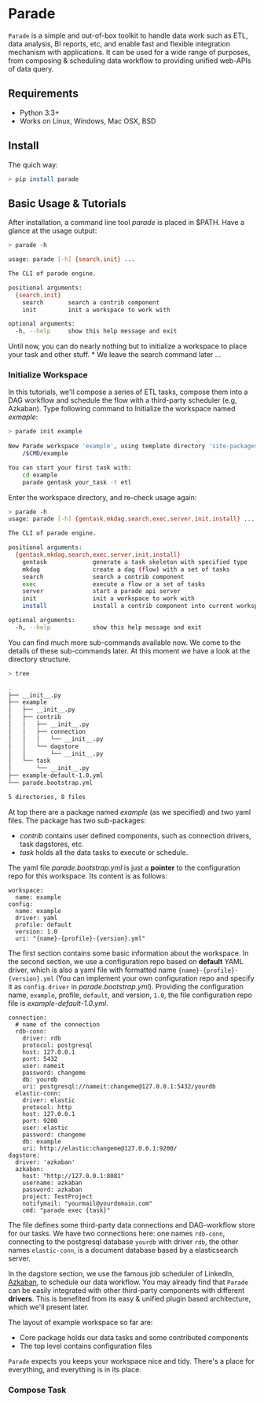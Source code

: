 # Parade

`Parade` is a simple and out-of-box toolkit to handle data work such as ETL, data analysis, BI reports, etc, and enable fast and flexible integration mechanism with applications. It can be used for a wide range of purposes, from composing & scheduling data workflow to providing unified web-APIs of data query.

## Requirements

* Python 3.3+
* Works on Linux, Windows, Mac OSX, BSD

## Install

The quich way:

```bash
> pip install parade
```

## Basic Usage & Tutorials

After installation, a command line tool *parade* is placed in $PATH. Have a glance at the usage output:

```bash
> parade -h

usage: parade [-h] {search,init} ...

The CLI of parade engine.

positional arguments:
  {search,init}
    search       search a contrib component
    init         init a workspace to work with

optional arguments:
  -h, --help     show this help message and exit
```

Until now, you can do nearly nothing but to initialize a workspace to place your task and other stuff. * We leave the search command later ...

### Initialize Workspace

In this tutorials, we'll compose a series of ETL tasks, compose them into a DAG workflow and schedule the flow with a third-party scheduler (e.g, Azkaban). Type following command to Initialize the workspace named *exmaple*:

```bash
> parade init example
 
New Parade workspace 'example', using template directory 'site-packages/parade/template/workspace', created in:
    /$CMD/example

You can start your first task with:
    cd example
    parade gentask your_task -t etl
```

Enter the workspace directory, and re-check usage again:

```bash
> parade -h
usage: parade [-h] {gentask,mkdag,search,exec,server,init,install} ...

The CLI of parade engine.

positional arguments:
  {gentask,mkdag,search,exec,server,init,install}
    gentask             generate a task skeleton with specified type
    mkdag               create a dag (flow) with a set of tasks
    search              search a contrib component
    exec                execute a flow or a set of tasks
    server              start a parade api server
    init                init a workspace to work with
    install             install a contrib component into current workspace

optional arguments:
  -h, --help            show this help message and exit
```

You can find much more sub-commands available now. We come to the details of these sub-commands later. At this moment we have a look at the directory structure.

```bash
> tree

.
├── __init__.py
├── example
│   ├── __init__.py
│   ├── contrib
│   │   ├── __init__.py
│   │   ├── connection
│   │   │   └── __init__.py
│   │   └── dagstore
│   │       └── __init__.py
│   └── task
│       └── __init__.py
├── example-default-1.0.yml
└── parade.bootstrap.yml

5 directories, 8 files
```

At top there are a package named *example* (as we specified) and two yaml files. The package has two sub-packages: 

- *contrib* contains user defined components, such as connection drivers, task dagstores, etc.
- *task* holds all the data tasks to execute or schedule.

The yaml file *parade.bootstrap.yml* is just a **pointer** to the configuration repo for this workspace. Its content is as follows:

```
workspace:
  name: example
config:
  name: example
  driver: yaml
  profile: default
  version: 1.0
  uri: "{name}-{profile}-{version}.yml"
```

The first section contains some basic information about the workspace. In the second section, we use a configuration repo based on **default** YAML driver, which is also a yaml file with formatted name `{name}-{profile}-{version}.yml` (You can implement your own configuration repo and specify it as `config.driver` in *parade.bootstrap.yml*). Providing the configuration name, `example`, profile, `default`, and version, `1.0`, the file configuration repo file is *example-default-1.0.yml*.

```
connection:
  # name of the connection
  rdb-conn:
    driver: rdb
    protocol: postgresql
    host: 127.0.0.1
    port: 5432
    user: nameit
    password: changeme
    db: yourdb
    uri: postgresql://nameit:changeme@127.0.0.1:5432/yourdb
  elastic-conn:
    driver: elastic
    protocol: http
    host: 127.0.0.1
    port: 9200
    user: elastic
    password: changeme
    db: example
    uri: http://elastic:changeme@127.0.0.1:9200/
dagstore:
  driver: 'azkaban'
  azkaban:
    host: "http://127.0.0.1:8081"
    username: azkaban
    password: azkaban
    project: TestProject
    notifymail: "yourmail@yourdomain.com"
    cmd: "parade exec {task}"
```

The file defines some third-party data connections and DAG-workflow store for our tasks. We have two connections here: one names `rdb-conn`, connecting to the postgresql database `yourdb` with driver `rdb`, the other names `elastic-conn`, is a document database based by a elasticsearch server.

In the dagstore section, we use the famous job scheduler of LinkedIn, [Azkaban](https://azkaban.github.io/), to schedule our data workflow. You may already find that `Parade` can be easily integrated with other third-party components with different **drivers**. This is benefited from its easy & unified plugin based architecture, which we'll present later.

The layout of example workspace so far are:
- Core package holds our data tasks and some contributed components
- The top level contains configuration files

`Parade` expects you keeps your workspace nice and tidy. There's a place for everything, and everything is in its place.



### Compose Task




	
 



